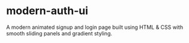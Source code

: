 # modern-auth-ui
A modern animated signup and login page built using HTML &amp; CSS with smooth sliding panels and gradient styling.
